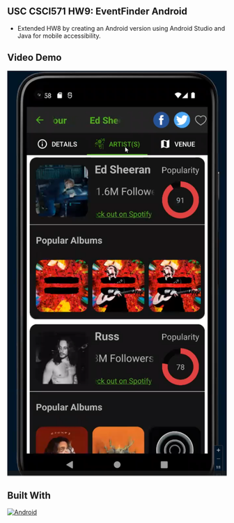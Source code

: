 
<!-- ABOUT THE PROJECT -->
## USC CSCI571 HW9: EventFinder Android
* Extended HW8 by creating an Android version using Android Studio and Java for mobile accessibility.


## Video Demo

[![video demo](https://github.com/javy1022/javy1022.github.io/blob/main/HW9/demo/cover.PNG)](https://www.youtube.com/watch?v=2RPcEY9aPZo)


## Built With

[![Android][Android]][Android-url]

<!-- MARKDOWN LINKS & IMAGES -->
<!-- https://www.markdownguide.org/basic-syntax/#reference-style-links -->
[Android]: https://img.shields.io/badge/Android-30D780?style=for-the-badge&logo=angular&logoColor=white
[Android-url]: https://developer.android.com/studio?gad_source=1&gclid=CjwKCAiA0PuuBhBsEiwAS7fsNbUzn3dCXaQF0jQF6iYCWg8DCBGLdYfgf9WSNCpYzOYbqo1kkP6N9BoCz8AQAvD_BwE&gclsrc=aw.ds


